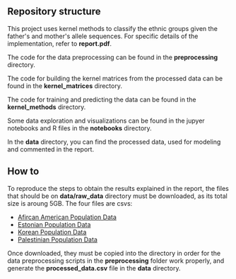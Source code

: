 ## Repository structure

This project uses kernel methods to classify the ethnic groups given the father's and mother's allele sequences. For specific details of the implementation, refer to <b>report.pdf</b>.

The code for the data preprocessing can be found in the <b>preprocessing</b> directory.

The code for building the kernel matrices from the processed data can be found in the **kernel_matrices** directory.

The code for training and predicting the data can be found in the **kernel_methods** directory.

Some data exploration and visualizations can be found in the jupyer notebooks and R files in the **notebooks** directory.

In the **data** directory, you can find the processed data, used for modeling and commented in the report.



## How to

To reproduce the steps to obtain the results explained in the report, the files that should be on **data/raw_data** directory must be downloaded, as its total size is aroung 5GB. The four files are csvs:

* [Afircan American Population Data](https://dataverse.harvard.edu/file.xhtml?persistentId=doi:10.7910/DVN/IDT8HZ/SIISV3&version=3.0)
* [Estonian Population Data](https://dataverse.harvard.edu/file.xhtml?persistentId=doi:10.7910/DVN/IDT8HZ/BGMASX&version=3.0)
* [Korean Population Data](https://dataverse.harvard.edu/file.xhtml?persistentId=doi:10.7910/DVN/IDT8HZ/GEMZGX&version=3.0)
* [Palestinian Population Data](https://dataverse.harvard.edu/file.xhtml?persistentId=doi:10.7910/DVN/IDT8HZ/VMTYYI&version=3.0)

Once downloaded, they must be copied into the directory in order for the data preprocessing scripts in the **preprocessing** folder work properly, and generate the **processed_data.csv** file in the **data** directory.